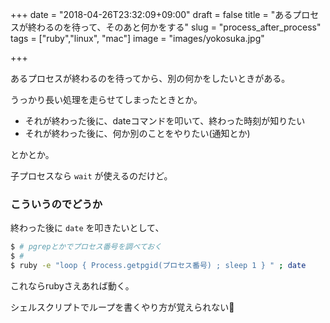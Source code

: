 +++
date = "2018-04-26T23:32:09+09:00"
draft = false
title = "あるプロセスが終わるのを待って、そのあと何かをする"
slug = "process_after_process"
tags = ["ruby","linux", "mac"]
image = "images/yokosuka.jpg"

+++

あるプロセスが終わるのを待ってから、別の何かをしたいときがある。

うっかり長い処理を走らせてしまったときとか。

<!--more-->

* それが終わった後に、dateコマンドを叩いて、終わった時刻が知りたい
* それが終わった後に、何か別のことをやりたい(通知とか)

とかとか。


子プロセスなら `wait` が使えるのだけど。

### こういうのでどうか

終わった後に `date` を叩きたいとして、

```sh
$ # pgrepとかでプロセス番号を調べておく
$ #
$ ruby -e "loop { Process.getpgid(プロセス番号) ; sleep 1 } " ; date
```

これならrubyさえあれば動く。

シェルスクリプトでループを書くやり方が覚えられない👼
<script type="text/javascript" src="/js/prism.js" async></script>
